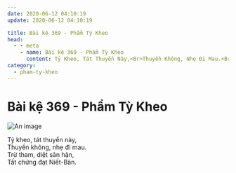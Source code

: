 ```yaml
---
date: 2020-06-12 04:10:19
update: 2020-06-12 04:10:19

title: Bài kệ 369 - Phẩm Tỳ Kheo
head:
  - - meta
    - name: Bài kệ 369 - Phẩm Tỳ Kheo
      content: Tỷ Kheo, Tát Thuyền Này,<Br>Thuyền Không, Nhẹ Đi Mau.<Br>Trừ Tham, Diệt Sân Hận,<Br>Tất Chứng Đạt Niết-Bàn.<Br>
category:
  - pham-ty-kheo
---
```


# Bài kệ 369 - Phẩm Tỳ Kheo

![An image](/img/pham-ty-kheo/pham-ty-kheo-369.jpg)

Tỷ kheo, tát thuyền này,<br>Thuyền không, nhẹ đi mau.<br>Trừ tham, diệt sân hận,<br>Tất chứng đạt Niết-Bàn.<br>
